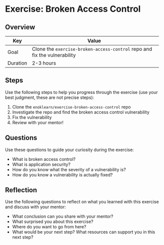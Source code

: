 # Exercise: Broken Access Control

## Overview

| Key | Value |
| --- | --- |
| Goal | Clone the `exercise-broken-access-control` repo and fix the vulnerability |
| Duration | 2-3 hours |


## Steps

Use the following steps to help you progress through the exercise (use your best judgment, these are not precise steps):

1. Clone the `enoklearn/exercise-broken-access-control` repo
2. Investigate the repo and find the broken access control vulnerability
3. Fix the vulnerability
4. Review with your mentor!

## Questions

Use these questions to guide your curiosity during the exercise:

- What is broken access control?
- What is application security?
- How do you know what the severity of a vulnerability is?
- How do you know a vulnerability is actually fixed?

## Reflection

Use the following questions to reflect on what you learned with this exercise and discuss with your mentor:

- What conclusion can you share with your mentor?
- What surprised you about this exercise?
- Where do you want to go from here?
- What would be your next step? What resources can support you in this next step?


